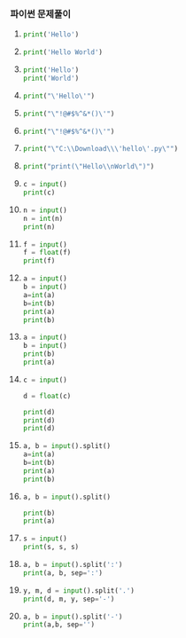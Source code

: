 ### 파이썬 문제풀이

1. ```python
   print('Hello')
   ```

2. ```python
   print('Hello World')
   ```

3. ```python
   print('Hello')
   print('World')
   ```

4. ``` python
   print("\'Hello\'")
   ```

5. ``` python
   print("\"!@#$%^&*()\'")
   ```

6. ```python
   print("\"!@#$%^&*()\'")
   ```

7. ``` python
   print("\"C:\\Download\\\'hello\'.py\"")
   ```

8. ``` python
   print("print(\"Hello\\nWorld\")")
   ```

9. ```python
   c = input()
   print(c)
   ```

10. ```python
    n = input()
    n = int(n)
    print(n)
    ```

11. ```python
    f = input()
    f = float(f)
    print(f)
    ```

12. ```python
    a = input() 
    b = input()
    a=int(a)
    b=int(b)
    print(a)
    print(b)
    ```

13. ```python
    a = input() 
    b = input()
    print(b)
    print(a)
    ```

14. ```python
    c = input()
    
    d = float(c)
    
    print(d)
    print(d)
    print(d)
    ```

15. ```python
    a, b = input().split()
    a=int(a)
    b=int(b)
    print(a)
    print(b)
    ```

16. ```python
    a, b = input().split()
    
    print(b)
    print(a)
    ```

17. ```python
    s = input()
    print(s, s, s) 
    ```

18. ```python
    a, b = input().split(':')
    print(a, b, sep=':')
    ```

19. ```python
    y, m, d = input().split('.')
    print(d, m, y, sep='-')
    ```

20. ```python
    a, b = input().split('-')
    print(a,b, sep='')
    ```

    